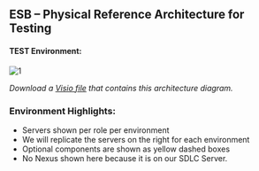 ## ESB – Physical Reference Architecture for Testing

#### TEST Environment:
![[1]][1]

*Download a [Visio file][ESB-Architecture-6.4-test] that contains this architecture diagram.*

### Environment Highlights:

- Servers shown per role per environment
- We will replicate the servers on the right for each environment
- Optional components are shown as yellow dashed boxes
- No Nexus shown here because it is on our SDLC Server.

<!-- links -->
[1]: ./../../../resources/images/esb/ESB-Architecture-6.4-test.png "DM Architecture 6.4 for Testing"
[ESB-Architecture-6.4-test]: ./../../../resources/templates/visio/esb-architecture/ESB-Architecture-6.4-test.vsd
